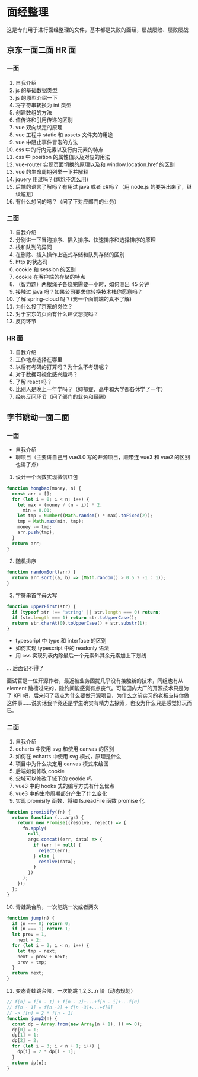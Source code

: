 # 面经整理

这是专门用于进行面经整理的文件，基本都是失败的面经，屡战屡败、屡败屡战

## 京东一面二面 HR 面

### 一面

1.  自我介绍
2.  js 的基础数据类型
3.  js 的原型介绍一下
4.  将字符串转换为 int 类型
5.  创建数组的方法
6.  值传递和引用传递的区别
7.  vue 双向绑定的原理
8.  vue 工程中 static 和 assets 文件夹的用途
9.  vue 中阻止事件冒泡的方法
10. css 中的行内元素以及行内元素的特点
11. css 中 position 的属性值以及对应的用法
12. vue-router 实现页面切换的原理以及和 window.location.href 的区别
13. vue 的生命周期列举一下并解释
14. jquery 用过吗？(尴尬不怎么用)
15. 后端的语言了解吗？有用过 java 或者 c#吗？（用 node.js 的要哭出来了，继续尴尬）
16. 有什么想问的吗？（问了下对应部门的业务）

### 二面

1.  自我介绍
2.  分别讲一下冒泡排序、插入排序、快速排序和选择排序的原理
3.  栈和队列的异同
4.  在删除、插入操作上链式存储和队列存储的区别
5.  http 的状态码
6.  cookie 和 session 的区别
7.  cookie 在客户端的存储的特点
8.  （智力题）两根绳子各烧完需要一小时，如何测出 45 分钟
9.  接触过 java 吗？如果公司要求你转换技术栈你愿意吗？
10. 了解 spring-cloud 吗？(我一个面前端的真不了解)
11. 为什么投了京东的岗位？
12. 对于京东的页面有什么建议想提吗？
13. 反问环节

### HR 面

1.  自我介绍
2.  工作地点选择在哪里
3.  以后有考研的打算吗？为什么不考研呢？
4.  对于数据可视化感兴趣吗？
5.  了解 react 吗？
6.  比别人是晚上一年学吗？（抑郁症，高中和大学都各休学了一年）
7.  经典反问环节（问了部门的业务和薪酬）

## 字节跳动一面二面

### 一面

- 自我介绍
- 聊项目（主要讲自己用 vue3.0 写的开源项目，顺带连 vue3 和 vue2 的区别也讲了点）

1.  设计一个函数实现微信红包

```js
function hongbao(money, n) {
  const arr = [];
  for (let i = 0; i < n; i++) {
    let max = (money / (n - i)) * 2,
      min = 0.01;
    let tmp = Number((Math.random() * max).toFixed(2));
    tmp = Math.max(min, tmp);
    money -= tmp;
    arr.push(tmp);
  }
  return arr;
}
```

2.  随机排序

```js
function randomSort(arr) {
  return arr.sort((a, b) => (Math.random() > 0.5 ? -1 : 1));
}
```

3.  字符串首字母大写

```js
function upperFirst(str) {
  if (typeof str !== 'string' || str.length === 0) return;
  if (str.length === 1) return str.toUpperCase();
  return str.charAt(0).toUpperCase() + str.substr(1);
}
```

- typescript 中 type 和 interface 的区别
- 如何实现 typescript 中的 readonly 语法
- 用 css 实现列表内除最后一个元素外其余元素加上下划线

... 后面记不得了

面试官是一位开源作者，最近被业务困扰几乎没有接触新的技术，同组也有从 element 跳槽过来的，隐约间能感觉有点丧气。可能国内大厂的开源技术只是为了 KPI 吧，后来问了我点为什么要做开源项目，为什么之前实习的老板支持你做这件事……说实话我毕竟还是学生确实有精力去探索，也没为什么只是感觉好玩而已。

### 二面

1.  自我介绍
2.  echarts 中使用 svg 和使用 canvas 的区别
3.  如何在 echarts 中使用 svg 模式，原理是什么
4.  项目中为什么决定用 canvas 模式来绘图
5.  后端如何修改 cookie
6.  父域可以修改子域下的 cookie 吗
7.  vue3 中的 hooks 式的编写方式有什么优点
8.  vue3 中的生命周期部分产生了什么变化
9.  实现 promisify 函数，将如 fs.readFile 函数 promise 化

```js
function promisify(fn) {
  return function (...args) {
    return new Promise((resolve, reject) => {
      fn.apply(
        null,
        args.concat((err, data) => {
          if (err != null) {
            reject(err);
          } else {
            resolve(data);
          }
        })
      );
    });
  };
}
```

10. 青蛙跳台阶，一次能跳一次或者两次

```javascript
function jump(n) {
  if (n === 0) return 0;
  if (n === 1) return 1;
  let prev = 1,
    next = 2;
  for (let i = 2; i < n; i++) {
    let tmp = next;
    next = prev + next;
    prev = tmp;
  }
  return next;
}
```

11. 变态青蛙跳台阶，一次能跳 1,2,3...n 阶（动态规划）

```js
// f[n] = f[n - 1] + f[n - 2]+...+f[n - i]+...f[0]
// f[n - 1] = f[n -2] + f[n -3]+...+f[0]
// -> f[n] = 2 * f[n - 1]
function jump2(n) {
  const dp = Array.from(new Array(n + 1), () => 0);
  dp[0] = 1;
  dp[1] = 1;
  dp[2] = 2;
  for (let i = 3; i < n + 1; i++) {
    dp[i] = 2 * dp[i - 1];
  }
  return dp[n];
}
```
